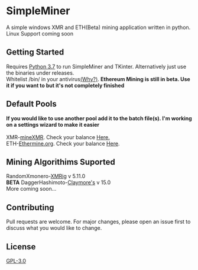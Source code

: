 # SimpleMiner

A simple windows XMR and ETH(Beta) mining application written in python.\
Linux Support coming soon

## Getting Started

Requires [Python 3.7](https://www.python.org/downloads/release/python-2717/) to run SimpleMiner and TKinter. Alternatively just use the binaries under releases.\
Whitelist /bin/ in your antivirus[(Why?)](https://coinguides.org/miner-detected-virus/). 
__Ethereum Mining is still in beta. Use it if you want to but it's not completely finished__

## Default Pools
__If you would like to use another pool add it to the batch file(s). I'm working on a settings wizard to make it easier__\
\
XMR-[mineXMR](https://minexmr.com/). Check your balance [Here.](https://minexmr.com/#worker_stats)\
ETH-[Ethermine.org](https://ethermine.org/). Check your balance [Here](https://ethermine.org/).
## Mining Algorithims Suported
RandomXmonero-[XMRig](https://github.com/xmrig/xmrig) v 5.11.0\
__BETA__ DaggerHashimoto-[Claymore's](https://github.com/Claymore-Dual/Claymore-Dual-Miner) v 15.0\
More coming soon...

## Contributing
Pull requests are welcome. For major changes, please open an issue first to discuss what you would like to change.



## License
[GPL-3.0](https://choosealicense.com/licenses/gpl-3.0)
